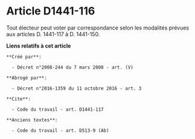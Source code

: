 # Article D1441-116

Tout électeur peut voter par correspondance selon les modalités prévues aux articles D. 1441-117 à D. 1441-150.

**Liens relatifs à cet article**

	**Créé par**:

	  - Décret n°2008-244 du 7 mars 2008 - art. (V)

	**Abrogé par**:

	  - Décret n°2016-1359 du 11 octobre 2016 - art. 3

	**Cite**:

	  - Code du travail - art. D1441-117

	**Anciens textes**:

	  - Code du travail - art. D513-9 (Ab)
